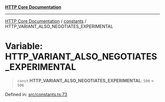 [**HTTP Core Documentation**](../../README.md)

***

[HTTP Core Documentation](../../README.md) / [constants](../README.md) / HTTP\_VARIANT\_ALSO\_NEGOTIATES\_EXPERIMENTAL

# Variable: HTTP\_VARIANT\_ALSO\_NEGOTIATES\_EXPERIMENTAL

> `const` **HTTP\_VARIANT\_ALSO\_NEGOTIATES\_EXPERIMENTAL**: `506` = `506`

Defined in: [src/constants.ts:73](https://github.com/stonemjs/http-core/blob/6577700bdede2420a5df45a338635c35547070ea/src/constants.ts#L73)
